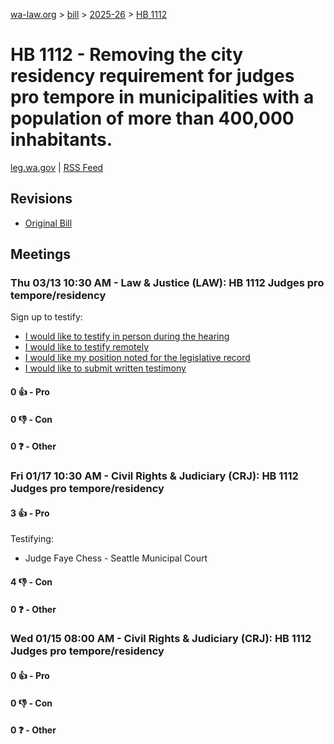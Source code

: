 [wa-law.org](/) > [bill](/bill/) > [2025-26](/bill/2025-26/) > [HB 1112](/bill/2025-26/hb/1112/)

# HB 1112 - Removing the city residency requirement for judges pro tempore in municipalities with a population of more than 400,000 inhabitants.
[leg.wa.gov](https://app.leg.wa.gov/billsummary?BillNumber=1112&Year=2025&Initiative=false) | [RSS Feed](./rss.xml)

## Revisions
* [Original Bill](1/)

## Meetings
### Thu 03/13 10:30 AM - Law & Justice (LAW): HB 1112 Judges pro tempore/residency
Sign up to testify:
* [I would like to testify in person during the hearing](https://app.leg.wa.gov/csi/Testifier/Add?chamber=House&mId=32958&aId=165317&caId=26308&tId=1)
* [I would like to testify remotely](https://app.leg.wa.gov/csi/Testifier/Add?chamber=House&mId=32958&aId=165317&caId=26308&tId=2)
* [I would like my position noted for the legislative record](https://app.leg.wa.gov/csi/Testifier/Add?chamber=House&mId=32958&aId=165317&caId=26308&tId=3)
* [I would like to submit written testimony](https://app.leg.wa.gov/csi/Testifier/Add?chamber=House&mId=32958&aId=165317&caId=26308&tId=4)

#### 0 👍 - Pro

#### 0 👎 - Con

#### 0 ❓ - Other

### Fri 01/17 10:30 AM - Civil Rights & Judiciary (CRJ): HB 1112 Judges pro tempore/residency
#### 3 👍 - Pro
Testifying:
* Judge Faye Chess - Seattle Municipal Court

#### 4 👎 - Con

#### 0 ❓ - Other

### Wed 01/15 08:00 AM - Civil Rights & Judiciary (CRJ): HB 1112 Judges pro tempore/residency
#### 0 👍 - Pro

#### 0 👎 - Con

#### 0 ❓ - Other
